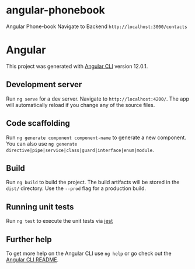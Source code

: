 # angular-phonebook
Angular Phone-book 
Navigate to Backend `http://localhost:3000/contacts` 

# Angular 

This project was generated with [Angular CLI](https://github.com/angular/angular-cli) version 12.0.1.

## Development server

Run `ng serve` for a dev server. Navigate to `http://localhost:4200/`. The app will automatically reload if you change any of the source files.

## Code scaffolding

Run `ng generate component component-name` to generate a new component. You can also use `ng generate directive|pipe|service|class|guard|interface|enum|module`.

## Build

Run `ng build` to build the project. The build artifacts will be stored in the `dist/` directory. Use the `--prod` flag for a production build.

## Running unit tests

Run `ng test` to execute the unit tests via [jest ](...)

## Further help

To get more help on the Angular CLI use `ng help` or go check out the [Angular CLI README](https://github.com/angular/angular-cli/blob/master/README.md).



